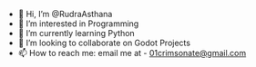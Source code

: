 - 👋 Hi, I’m @RudraAsthana
- 👀 I’m interested in Programming
- 🌱 I’m currently learning Python
- 💞️ I’m looking to collaborate on Godot Projects
- 📫 How to reach me: email me at - 01crimsonate@gmail.com

<!---
RudraAsthana/RudraAsthana is a ✨ special ✨ repository because its `README.md` (this file) appears on your GitHub profile.
You can click the Preview link to take a look at your changes.
--->
